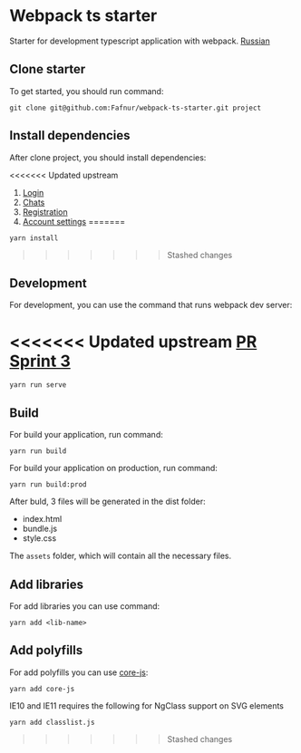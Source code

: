# Webpack ts starter

Starter for development typescript application with webpack. [Russian](docsu.md)

## Clone starter

To get started, you should run command:

```shell script
git clone git@github.com:Fafnur/webpack-ts-starter.git project
```

## Install dependencies

After clone project, you should install dependencies:

<<<<<<< Updated upstream
1. [Login](https://vigilant-tesla-d40b91.netlify.app/)
2. [Chats](https://vigilant-tesla-d40b91.netlify.app/messenger)
3. [Registration](https://vigilant-tesla-d40b91.netlify.app/sign-up)
4. [Account settings](https://vigilant-tesla-d40b91.netlify.app/settings) 
=======
```shell script
yarn install
```
>>>>>>> Stashed changes

## Development

For development, you can use the command that runs webpack dev server:

<<<<<<< Updated upstream
[PR Sprint 3](https://github.com/Webprogram8/middle.messenger.praktikum.yandex/pull/3)
=======
```shell script
yarn run serve
```

## Build 

For build your application, run command:

```shell script
yarn run build
```

For build your application on production, run command:

```shell script
yarn run build:prod
```

After buld, 3 files will be generated in the dist folder:

- index.html
- bundle.js
- style.css

The `assets` folder, which will contain all the necessary files.

## Add libraries

For add libraries you can use command:

```shell script
yarn add <lib-name>
``` 

## Add polyfills

For add polyfills you can use [core-js](https://github.com/zloirock/core-js):

```shell script
yarn add core-js
``` 

IE10 and IE11 requires the following for NgClass support on SVG elements

```shell script
yarn add classlist.js
``` 
>>>>>>> Stashed changes
